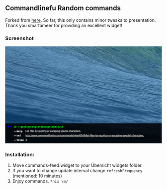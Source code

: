 ## Commandlinefu Random commands
Forked from [here](https://github.com/smartameer/commands-feed.widget). So far, this only contains minor tweaks to presentation. Thank you smartameer for providing an excellent widget!

### Screenshot
![Desktop Commands Feed](screenshot.png?raw=true)

### Installation:
1. Move commands-feed.widget to your Übersicht widgets folder.
2. If you want to change update interval change `refreshFrequency` (mentioned: 10 minutes)
3. Enjoy commands. `*nix \m/`
